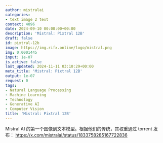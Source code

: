 ```yaml
---
author: mistralai
categories:
- text image 2 text
context: 4096
date: 2024-09-10 00:00:00+00:00
description: 'Mistral: Pixtral 12B'
draft: false
id: pixtral-12b
image: https://img.rifx.online/logo/mistral.png
img: 0.0001445
input: 1e-07
is_active: false
last_updated: 2024-11-11 03:10:29+00:00
meta_title: 'Mistral: Pixtral 12B'
output: 1e-07
request: 0
tags:
- Natural Language Processing
- Machine Learning
- Technology
- Generative AI
- Computer Vision
title: 'Mistral: Pixtral 12B'
---
```
















Mistral AI 的第一个图像到文本模型。根据他们的传统，其权重通过 torrent 发布： https://x.com/mistralai/status/1833758285167722836


